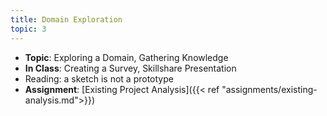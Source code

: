 ```yaml
---
title: Domain Exploration
topic: 3
---
```

- **Topic**: Exploring a Domain, Gathering Knowledge
- **In Class**: Creating a Survey, Skillshare Presentation
- Reading: a sketch is not a prototype
- **Assignment**: [Existing Project Analysis]({{< ref "assignments/existing-analysis.md">}})

